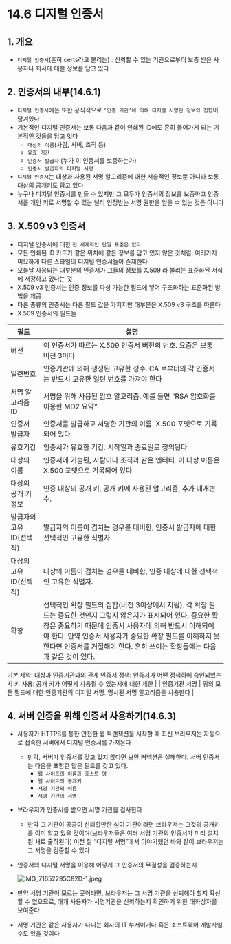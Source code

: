 # 14.6 디지털 인증서

## 1. 개요

- `디지털 인증서`(흔히 certs라고 불리는) : 신뢰할 수 있는 기관으로부터 보증 받은 사용자나 회사에 대한 정보를 담고 있다

## 2. 인증서의 내부(14.6.1)

- `디지털 인증서`에는 또한 공식적으로 `‘인증 기관’에 의해 디지털 서명된 정보의 집합`이 담겨있다
- 기본적인 디지털 인증서는 보통 다음과 같이 인쇄된 ID에도 흔히 들어가게 되는 기본적인 것들을 담고 잇다
  - `대상의 이름`(사람, 서버, 조직 등)
  - `유효 기간`
  - `인증서 발급자` (누가 이 인증서를 보증하는가)
  - `인증서 발급자의 디지털 서명`
- `디지털 인증서`는 대상과 사용된 서명 알고리즘에 대한 서술적인 정보뿐 아니라 보통 대상의 공개키도 담고 있다
- 누구나 디지털 인증서를 만들 수 있지만 그 모두가 인증서의 정보를 보증하고 인증서를 개인 키로 서명할 수 있는 널리 인정받는 서명 권한을 얻을 수 있는 것은 아니다

## 3. X.509 v3 인증서

- 디지털 인증서에 대한 `전 세계적인 단일 표준은 없다`
- 모든 인쇄된 ID 카드가 같은 위치에 같은 정보를 담고 있지 않은 것처럼, 여러가지 미묘하게 다른 스타일의 디지털 인증서들이 존재한다
- 오늘날 사용되는 대부분의 인증서가 그들의 정보를 X.509 라 불리는 표준화된 서식에 저장하고 있다는 것
- X.509 v3 인증서는 인증 정보를 파싱 가능한 필드에 넣어 구조화하는 표준화된 방법을 제공
- 다른 종류의 인증서는 다른 필드 값을 가지지만 대부분은 X.509 v3 구조를 따른다
- X.509 인증서의 필드들

| 필드                     | 설명                                                                                                                                                                                                                                                                                                                   |
| ------------------------ | ---------------------------------------------------------------------------------------------------------------------------------------------------------------------------------------------------------------------------------------------------------------------------------------------------------------------- |
| 버전                     | 이 인증서가 따르는 X.509 인증서 버전의 번호. 요즘은 보통 버전 3이다                                                                                                                                                                                                                                                    |
| 일련번호                 | 인증기관에 의해 생성된 고유한 정수. CA 로부터의 각 인증서는 반드시 고유한 일련 번호를 가져야 한다                                                                                                                                                                                                                      |
| 서명 알고리즘 ID         | 서명을 위해 사용된 암호 알고리즘. 예를 들면 “RSA 암호화를 이용한 MD2 요약”                                                                                                                                                                                                                                             |
| 인증서 발급자            | 인증서를 발급하고 서명한 기관의 이름. X.500 포맷으로 기록되어 있다                                                                                                                                                                                                                                                     |
| 유효기간                 | 인증서가 유효한 기간. 시작일과 종료일로 정의된다                                                                                                                                                                                                                                                                       |
| 대상의 이름              | 인증서에 기술된, 사람이나 조직과 같은 엔터티. 이 대상 이름은 X.500 포맷으로 기록되어 있다                                                                                                                                                                                                                              |
| 대상의 공개 키 정보      | 인증 대상의 공개 키, 공개 키에 사용된 알고리즘, 추가 매개변수.                                                                                                                                                                                                                                                         |
| 발급자의 고유 ID(선택적) | 발급자의 이름이 겹치는 경우를 대비한, 인증서 발급자에 대한 선택적인 고유한 식별자.                                                                                                                                                                                                                                     |
| 대상의 고유 ID(선택적)   | 대상의 이름이 겹치는 경우를 대비한, 인증 대상에 대한 선택적인 고유한 식별자.                                                                                                                                                                                                                                           |
| 확장                     | 선택적인 확장 필드의 집합(버전 3이상에서 지원). 각 확장 필드는 중요한 것인지 그렇지 않은지가 표시되어 있다. 중요한 확장은 중요하기 때문에 인증서 사용자에 의해 반드시 이해되어야 한다. 만약 인증서 사용자가 중요한 확장 필드를 이해하지 못한다면 인증서를 거절해야 한다. 흔히 쓰이는 확장들에는 다음과 같은 것이 있다. |

기본 제약: 대상과 인증기관과의 관계
인증서 정책: 인증서가 어떤 정책하에 승인되었는지
키 사용: 공개 키가 어떻게 사용될 수 있는지에 대한 제한 |
| 인증기관 서명 | 위의 모든 필드에 대한 인증기관의 디지털 서명. 명시된 서명 알고리즘을 사용한다 |

## 4. 서버 인증을 위해 인증서 사용하기(14.6.3)

- 사용자가 HTTPS를 통한 안전한 웹 트랜잭션을 시작할 때 최신 브라우저는 자동으로 접속한 서버에서 디지털 인증서를 가져온다
  - 만약, 서버가 인증서를 갖고 있지 않다면 보안 커넥션은 실패한다. 서버 인증서는 다음을 포함한 많은 필드를 갖고 있다.
    - `웹 사이트의 이름과 호스트 명`
    - `웹 사이트의 공개키`
    - `서명 기관의 이름`
    - `서명 기관의 서명`
- 브라우저가 인증서를 받으면 서명 기관을 검사한다
  - 만약 그 기관이 공공이 신뢰할만한 섬여 기관이라면 브라우저는 그것의 공개키를 이미 알고 있을 것이며(브라우저들은 여러 서명 기관의 인증서가 미리 설치된 채로 출하된다) 이전 절 “디지털 서명”에서 이야기했던 바와 같이 브라우저는 그 서명을 검증할 수 있다
- 인증서의 디지털 서명을 이용해 어떻게 그 인증서의 무결성을 검증하는지

  ![IMG_71652295C82D-1.jpeg](https://s3.us-west-2.amazonaws.com/secure.notion-static.com/de80a2c0-97ba-45f1-b4ae-a124069f9ee0/IMG_71652295C82D-1.jpeg?X-Amz-Algorithm=AWS4-HMAC-SHA256&X-Amz-Content-Sha256=UNSIGNED-PAYLOAD&X-Amz-Credential=AKIAT73L2G45EIPT3X45%2F20230320%2Fus-west-2%2Fs3%2Faws4_request&X-Amz-Date=20230320T125235Z&X-Amz-Expires=86400&X-Amz-Signature=16a015acb70ca941c52b5f6d838a9776e0bbc0a2b1a8cf6a692c2262708b2805&X-Amz-SignedHeaders=host&response-content-disposition=filename%3D%22IMG_71652295C82D-1.jpeg%22&x-id=GetObject)

- 만약 서명 기관이 모르는 곳이라면, 브라우저는 그 서명 기관을 신뢰해야 할지 확신할 수 없으므로, 대개 사용자가 서명기관을 신뢰하는지 확인하기 위한 대화상자를 보여준다
- 서명 기관은 같은 사용자가 다니는 회사의 IT 부서이거나 혹은 소프트웨어 개발사일 수도 있을 것이다
